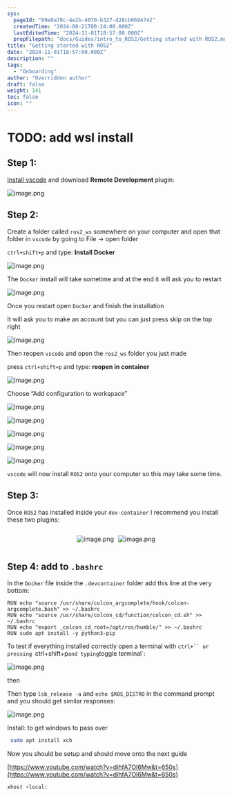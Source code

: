 ```yaml
---
sys:
  pageId: "89e0a78c-4e2b-4070-b327-d28cb0694742"
  createdTime: "2024-08-21T00:24:00.000Z"
  lastEditedTime: "2024-11-01T18:57:00.000Z"
  propFilepath: "docs/Guides/intro_to_ROS2/Getting started with ROS2.md"
title: "Getting started with ROS2"
date: "2024-11-01T18:57:00.000Z"
description: ""
tags:
  - "Onboarding"
author: "Overridden author"
draft: false
weight: 141
toc: false
icon: ""
---
```


# TODO: add wsl install

## Step 1:

[Install vscode](https://code.visualstudio.com/download) and download **Remote Development** plugin:

![image.png](https://prod-files-secure.s3.us-west-2.amazonaws.com/d518164a-d88e-44d1-a4ee-3adb3bd8bce0/efb52993-1881-4a40-b95e-6f020334f022/image.png?X-Amz-Algorithm=AWS4-HMAC-SHA256&X-Amz-Content-Sha256=UNSIGNED-PAYLOAD&X-Amz-Credential=ASIAZI2LB466YJZL7INS%2F20250212%2Fus-west-2%2Fs3%2Faws4_request&X-Amz-Date=20250212T110137Z&X-Amz-Expires=3600&X-Amz-Security-Token=IQoJb3JpZ2luX2VjEM%2F%2F%2F%2F%2F%2F%2F%2F%2F%2F%2FwEaCXVzLXdlc3QtMiJIMEYCIQCCG2xOmdgD5qeHF9QyKrhs2LIUv7bhYRLOrNiUIsM20AIhAKLKmEcoaloelGpenKAjGyiHGS1OwwqDxU0iXix1DLPzKogECOj%2F%2F%2F%2F%2F%2F%2F%2F%2F%2FwEQABoMNjM3NDIzMTgzODA1IgyAj54LICLyO6LNTUQq3APaSVCnx81PLfxbZPVuvZSq%2BM4A5F2hKQTECckds4L6zf3OYt3yHpbUijz8n6Ze12lv69bVGUAGJ04uzBJ00uFluGcX0%2FmsWrw3stVBQfS5dDa8MMpjLaOQes5NLqkjA7dDMy7CRTGG82%2Fv3UFF6evZc6FCfsH32DTVZ7SeQtupznnxWzAUUJB7ZLvoezkHbzBrgpzSlVaCrbHxfncnd2RSHg2eR8HTyrxO6D6qrVK%2BnTu%2F8L7CGMQTVyjYtFhgAco2Lrkf86YD4%2FEt97NniUMY5H0Grynb1Qh5pzwt1zu19te1JwWG1ZTlBYSfLrgXzqdhwnj0ZY7flK3ea%2Bk4PBBRBaCkFi28%2FN6nUIfFKklZpKLuxzOAnaLqSBnRjTLyccG3FmlgtdSAflDbSRRand%2Bfg5QNOfJSGQ5t1zkfG%2BzRbsCMH%2BEJUQkGMXfR0UrnsXBRpG8HKa43pYGJn2Lps1MD0XDIkeyWSJ5CoZ1FJRA31WhXS1hP5jE%2BMPnRnxSD0K4%2BSoFImuE7jYZlvt8uqPUQPW7ivvy7QeMQDFXD4bg7A8KyODlv6Pk%2BimxiV%2B5RmdJ%2Bp6mN7dio2YQzO6BhjjHEFxYnxDBlKz%2BVJ7f5p9Fy3VERExT3uFKlrHQnMDDth7G9BjqkAYOWI7%2Fq2V7oM5MytgeLVDa0aInARW34uC42rOz4FdCF8ID4FiZ50Nd3wVY2DLljABlxKFefSG714q%2F5jje6bOzNw9SGKm%2BES1inA30ywV5wkibQ7dR0hJxFEMb3gpmvokT42TD7q1FdlxKeRHacR%2BnWIfGmqaQpiZTnInkNiLpE7N9%2Fro4qqERRLrAQpH22sjwqSr03x1qfVitLxuWyYUlVhHYT&X-Amz-Signature=ddca44ae6a21b766d68a3509a372fb2c1223f808cadebc430db5de6c9167dd41&X-Amz-SignedHeaders=host&x-id=GetObject)

## Step 2:

Create a folder called `ros2_ws` somewhere on your computer and open that folder in `vscode` by going to File → open folder 

`ctrl+shift+p` and type: **Install Docker**

![image.png](https://prod-files-secure.s3.us-west-2.amazonaws.com/d518164a-d88e-44d1-a4ee-3adb3bd8bce0/2269dc0e-1cd5-47ff-bceb-c04ad9b2eab0/image.png?X-Amz-Algorithm=AWS4-HMAC-SHA256&X-Amz-Content-Sha256=UNSIGNED-PAYLOAD&X-Amz-Credential=ASIAZI2LB466YJZL7INS%2F20250212%2Fus-west-2%2Fs3%2Faws4_request&X-Amz-Date=20250212T110137Z&X-Amz-Expires=3600&X-Amz-Security-Token=IQoJb3JpZ2luX2VjEM%2F%2F%2F%2F%2F%2F%2F%2F%2F%2F%2FwEaCXVzLXdlc3QtMiJIMEYCIQCCG2xOmdgD5qeHF9QyKrhs2LIUv7bhYRLOrNiUIsM20AIhAKLKmEcoaloelGpenKAjGyiHGS1OwwqDxU0iXix1DLPzKogECOj%2F%2F%2F%2F%2F%2F%2F%2F%2F%2FwEQABoMNjM3NDIzMTgzODA1IgyAj54LICLyO6LNTUQq3APaSVCnx81PLfxbZPVuvZSq%2BM4A5F2hKQTECckds4L6zf3OYt3yHpbUijz8n6Ze12lv69bVGUAGJ04uzBJ00uFluGcX0%2FmsWrw3stVBQfS5dDa8MMpjLaOQes5NLqkjA7dDMy7CRTGG82%2Fv3UFF6evZc6FCfsH32DTVZ7SeQtupznnxWzAUUJB7ZLvoezkHbzBrgpzSlVaCrbHxfncnd2RSHg2eR8HTyrxO6D6qrVK%2BnTu%2F8L7CGMQTVyjYtFhgAco2Lrkf86YD4%2FEt97NniUMY5H0Grynb1Qh5pzwt1zu19te1JwWG1ZTlBYSfLrgXzqdhwnj0ZY7flK3ea%2Bk4PBBRBaCkFi28%2FN6nUIfFKklZpKLuxzOAnaLqSBnRjTLyccG3FmlgtdSAflDbSRRand%2Bfg5QNOfJSGQ5t1zkfG%2BzRbsCMH%2BEJUQkGMXfR0UrnsXBRpG8HKa43pYGJn2Lps1MD0XDIkeyWSJ5CoZ1FJRA31WhXS1hP5jE%2BMPnRnxSD0K4%2BSoFImuE7jYZlvt8uqPUQPW7ivvy7QeMQDFXD4bg7A8KyODlv6Pk%2BimxiV%2B5RmdJ%2Bp6mN7dio2YQzO6BhjjHEFxYnxDBlKz%2BVJ7f5p9Fy3VERExT3uFKlrHQnMDDth7G9BjqkAYOWI7%2Fq2V7oM5MytgeLVDa0aInARW34uC42rOz4FdCF8ID4FiZ50Nd3wVY2DLljABlxKFefSG714q%2F5jje6bOzNw9SGKm%2BES1inA30ywV5wkibQ7dR0hJxFEMb3gpmvokT42TD7q1FdlxKeRHacR%2BnWIfGmqaQpiZTnInkNiLpE7N9%2Fro4qqERRLrAQpH22sjwqSr03x1qfVitLxuWyYUlVhHYT&X-Amz-Signature=d3a8ca5c575a72f315f71932bd24608162f1064c80e92d40afc782f2bb22dff5&X-Amz-SignedHeaders=host&x-id=GetObject)

The `Docker` install will take sometime and at the end it will ask you to restart

![image.png](https://prod-files-secure.s3.us-west-2.amazonaws.com/d518164a-d88e-44d1-a4ee-3adb3bd8bce0/ed233f78-be33-4b1f-b89c-9c346c0e961e/image.png?X-Amz-Algorithm=AWS4-HMAC-SHA256&X-Amz-Content-Sha256=UNSIGNED-PAYLOAD&X-Amz-Credential=ASIAZI2LB466YJZL7INS%2F20250212%2Fus-west-2%2Fs3%2Faws4_request&X-Amz-Date=20250212T110138Z&X-Amz-Expires=3600&X-Amz-Security-Token=IQoJb3JpZ2luX2VjEM%2F%2F%2F%2F%2F%2F%2F%2F%2F%2F%2FwEaCXVzLXdlc3QtMiJIMEYCIQCCG2xOmdgD5qeHF9QyKrhs2LIUv7bhYRLOrNiUIsM20AIhAKLKmEcoaloelGpenKAjGyiHGS1OwwqDxU0iXix1DLPzKogECOj%2F%2F%2F%2F%2F%2F%2F%2F%2F%2FwEQABoMNjM3NDIzMTgzODA1IgyAj54LICLyO6LNTUQq3APaSVCnx81PLfxbZPVuvZSq%2BM4A5F2hKQTECckds4L6zf3OYt3yHpbUijz8n6Ze12lv69bVGUAGJ04uzBJ00uFluGcX0%2FmsWrw3stVBQfS5dDa8MMpjLaOQes5NLqkjA7dDMy7CRTGG82%2Fv3UFF6evZc6FCfsH32DTVZ7SeQtupznnxWzAUUJB7ZLvoezkHbzBrgpzSlVaCrbHxfncnd2RSHg2eR8HTyrxO6D6qrVK%2BnTu%2F8L7CGMQTVyjYtFhgAco2Lrkf86YD4%2FEt97NniUMY5H0Grynb1Qh5pzwt1zu19te1JwWG1ZTlBYSfLrgXzqdhwnj0ZY7flK3ea%2Bk4PBBRBaCkFi28%2FN6nUIfFKklZpKLuxzOAnaLqSBnRjTLyccG3FmlgtdSAflDbSRRand%2Bfg5QNOfJSGQ5t1zkfG%2BzRbsCMH%2BEJUQkGMXfR0UrnsXBRpG8HKa43pYGJn2Lps1MD0XDIkeyWSJ5CoZ1FJRA31WhXS1hP5jE%2BMPnRnxSD0K4%2BSoFImuE7jYZlvt8uqPUQPW7ivvy7QeMQDFXD4bg7A8KyODlv6Pk%2BimxiV%2B5RmdJ%2Bp6mN7dio2YQzO6BhjjHEFxYnxDBlKz%2BVJ7f5p9Fy3VERExT3uFKlrHQnMDDth7G9BjqkAYOWI7%2Fq2V7oM5MytgeLVDa0aInARW34uC42rOz4FdCF8ID4FiZ50Nd3wVY2DLljABlxKFefSG714q%2F5jje6bOzNw9SGKm%2BES1inA30ywV5wkibQ7dR0hJxFEMb3gpmvokT42TD7q1FdlxKeRHacR%2BnWIfGmqaQpiZTnInkNiLpE7N9%2Fro4qqERRLrAQpH22sjwqSr03x1qfVitLxuWyYUlVhHYT&X-Amz-Signature=4a30e081f7258d0448867791a0fc1fda739b29eb4ca47cf806e21ea5c0013461&X-Amz-SignedHeaders=host&x-id=GetObject)

Once you restart open `Docker` and finish the installation

It will ask you to make an account but you can just press skip on the top right

![image.png](https://prod-files-secure.s3.us-west-2.amazonaws.com/d518164a-d88e-44d1-a4ee-3adb3bd8bce0/21010ad9-1659-4fd9-9f59-9932a09b2a3d/image.png?X-Amz-Algorithm=AWS4-HMAC-SHA256&X-Amz-Content-Sha256=UNSIGNED-PAYLOAD&X-Amz-Credential=ASIAZI2LB466YJZL7INS%2F20250212%2Fus-west-2%2Fs3%2Faws4_request&X-Amz-Date=20250212T110137Z&X-Amz-Expires=3600&X-Amz-Security-Token=IQoJb3JpZ2luX2VjEM%2F%2F%2F%2F%2F%2F%2F%2F%2F%2F%2FwEaCXVzLXdlc3QtMiJIMEYCIQCCG2xOmdgD5qeHF9QyKrhs2LIUv7bhYRLOrNiUIsM20AIhAKLKmEcoaloelGpenKAjGyiHGS1OwwqDxU0iXix1DLPzKogECOj%2F%2F%2F%2F%2F%2F%2F%2F%2F%2FwEQABoMNjM3NDIzMTgzODA1IgyAj54LICLyO6LNTUQq3APaSVCnx81PLfxbZPVuvZSq%2BM4A5F2hKQTECckds4L6zf3OYt3yHpbUijz8n6Ze12lv69bVGUAGJ04uzBJ00uFluGcX0%2FmsWrw3stVBQfS5dDa8MMpjLaOQes5NLqkjA7dDMy7CRTGG82%2Fv3UFF6evZc6FCfsH32DTVZ7SeQtupznnxWzAUUJB7ZLvoezkHbzBrgpzSlVaCrbHxfncnd2RSHg2eR8HTyrxO6D6qrVK%2BnTu%2F8L7CGMQTVyjYtFhgAco2Lrkf86YD4%2FEt97NniUMY5H0Grynb1Qh5pzwt1zu19te1JwWG1ZTlBYSfLrgXzqdhwnj0ZY7flK3ea%2Bk4PBBRBaCkFi28%2FN6nUIfFKklZpKLuxzOAnaLqSBnRjTLyccG3FmlgtdSAflDbSRRand%2Bfg5QNOfJSGQ5t1zkfG%2BzRbsCMH%2BEJUQkGMXfR0UrnsXBRpG8HKa43pYGJn2Lps1MD0XDIkeyWSJ5CoZ1FJRA31WhXS1hP5jE%2BMPnRnxSD0K4%2BSoFImuE7jYZlvt8uqPUQPW7ivvy7QeMQDFXD4bg7A8KyODlv6Pk%2BimxiV%2B5RmdJ%2Bp6mN7dio2YQzO6BhjjHEFxYnxDBlKz%2BVJ7f5p9Fy3VERExT3uFKlrHQnMDDth7G9BjqkAYOWI7%2Fq2V7oM5MytgeLVDa0aInARW34uC42rOz4FdCF8ID4FiZ50Nd3wVY2DLljABlxKFefSG714q%2F5jje6bOzNw9SGKm%2BES1inA30ywV5wkibQ7dR0hJxFEMb3gpmvokT42TD7q1FdlxKeRHacR%2BnWIfGmqaQpiZTnInkNiLpE7N9%2Fro4qqERRLrAQpH22sjwqSr03x1qfVitLxuWyYUlVhHYT&X-Amz-Signature=6f95bf774360a203b8613418e55572de3aa91f8961cf64964f721777b6b3c2fa&X-Amz-SignedHeaders=host&x-id=GetObject)

Then reopen `vscode` and open the `ros2_ws` folder you just made

press `ctrl+shift+p` and type: **reopen in container**

![image.png](https://prod-files-secure.s3.us-west-2.amazonaws.com/d518164a-d88e-44d1-a4ee-3adb3bd8bce0/4e93b8c2-41ad-488c-8095-c74205196118/image.png?X-Amz-Algorithm=AWS4-HMAC-SHA256&X-Amz-Content-Sha256=UNSIGNED-PAYLOAD&X-Amz-Credential=ASIAZI2LB466YJZL7INS%2F20250212%2Fus-west-2%2Fs3%2Faws4_request&X-Amz-Date=20250212T110138Z&X-Amz-Expires=3600&X-Amz-Security-Token=IQoJb3JpZ2luX2VjEM%2F%2F%2F%2F%2F%2F%2F%2F%2F%2F%2FwEaCXVzLXdlc3QtMiJIMEYCIQCCG2xOmdgD5qeHF9QyKrhs2LIUv7bhYRLOrNiUIsM20AIhAKLKmEcoaloelGpenKAjGyiHGS1OwwqDxU0iXix1DLPzKogECOj%2F%2F%2F%2F%2F%2F%2F%2F%2F%2FwEQABoMNjM3NDIzMTgzODA1IgyAj54LICLyO6LNTUQq3APaSVCnx81PLfxbZPVuvZSq%2BM4A5F2hKQTECckds4L6zf3OYt3yHpbUijz8n6Ze12lv69bVGUAGJ04uzBJ00uFluGcX0%2FmsWrw3stVBQfS5dDa8MMpjLaOQes5NLqkjA7dDMy7CRTGG82%2Fv3UFF6evZc6FCfsH32DTVZ7SeQtupznnxWzAUUJB7ZLvoezkHbzBrgpzSlVaCrbHxfncnd2RSHg2eR8HTyrxO6D6qrVK%2BnTu%2F8L7CGMQTVyjYtFhgAco2Lrkf86YD4%2FEt97NniUMY5H0Grynb1Qh5pzwt1zu19te1JwWG1ZTlBYSfLrgXzqdhwnj0ZY7flK3ea%2Bk4PBBRBaCkFi28%2FN6nUIfFKklZpKLuxzOAnaLqSBnRjTLyccG3FmlgtdSAflDbSRRand%2Bfg5QNOfJSGQ5t1zkfG%2BzRbsCMH%2BEJUQkGMXfR0UrnsXBRpG8HKa43pYGJn2Lps1MD0XDIkeyWSJ5CoZ1FJRA31WhXS1hP5jE%2BMPnRnxSD0K4%2BSoFImuE7jYZlvt8uqPUQPW7ivvy7QeMQDFXD4bg7A8KyODlv6Pk%2BimxiV%2B5RmdJ%2Bp6mN7dio2YQzO6BhjjHEFxYnxDBlKz%2BVJ7f5p9Fy3VERExT3uFKlrHQnMDDth7G9BjqkAYOWI7%2Fq2V7oM5MytgeLVDa0aInARW34uC42rOz4FdCF8ID4FiZ50Nd3wVY2DLljABlxKFefSG714q%2F5jje6bOzNw9SGKm%2BES1inA30ywV5wkibQ7dR0hJxFEMb3gpmvokT42TD7q1FdlxKeRHacR%2BnWIfGmqaQpiZTnInkNiLpE7N9%2Fro4qqERRLrAQpH22sjwqSr03x1qfVitLxuWyYUlVhHYT&X-Amz-Signature=ffd0e029604695bde6bd91ea3a9d1a17516158d6973f1c98e34a5747f6c86b11&X-Amz-SignedHeaders=host&x-id=GetObject)

Choose “Add configuration to workspace”

![image.png](https://prod-files-secure.s3.us-west-2.amazonaws.com/d518164a-d88e-44d1-a4ee-3adb3bd8bce0/9560b282-5060-4989-ba37-97e7b2c22476/image.png?X-Amz-Algorithm=AWS4-HMAC-SHA256&X-Amz-Content-Sha256=UNSIGNED-PAYLOAD&X-Amz-Credential=ASIAZI2LB466YJZL7INS%2F20250212%2Fus-west-2%2Fs3%2Faws4_request&X-Amz-Date=20250212T110138Z&X-Amz-Expires=3600&X-Amz-Security-Token=IQoJb3JpZ2luX2VjEM%2F%2F%2F%2F%2F%2F%2F%2F%2F%2F%2FwEaCXVzLXdlc3QtMiJIMEYCIQCCG2xOmdgD5qeHF9QyKrhs2LIUv7bhYRLOrNiUIsM20AIhAKLKmEcoaloelGpenKAjGyiHGS1OwwqDxU0iXix1DLPzKogECOj%2F%2F%2F%2F%2F%2F%2F%2F%2F%2FwEQABoMNjM3NDIzMTgzODA1IgyAj54LICLyO6LNTUQq3APaSVCnx81PLfxbZPVuvZSq%2BM4A5F2hKQTECckds4L6zf3OYt3yHpbUijz8n6Ze12lv69bVGUAGJ04uzBJ00uFluGcX0%2FmsWrw3stVBQfS5dDa8MMpjLaOQes5NLqkjA7dDMy7CRTGG82%2Fv3UFF6evZc6FCfsH32DTVZ7SeQtupznnxWzAUUJB7ZLvoezkHbzBrgpzSlVaCrbHxfncnd2RSHg2eR8HTyrxO6D6qrVK%2BnTu%2F8L7CGMQTVyjYtFhgAco2Lrkf86YD4%2FEt97NniUMY5H0Grynb1Qh5pzwt1zu19te1JwWG1ZTlBYSfLrgXzqdhwnj0ZY7flK3ea%2Bk4PBBRBaCkFi28%2FN6nUIfFKklZpKLuxzOAnaLqSBnRjTLyccG3FmlgtdSAflDbSRRand%2Bfg5QNOfJSGQ5t1zkfG%2BzRbsCMH%2BEJUQkGMXfR0UrnsXBRpG8HKa43pYGJn2Lps1MD0XDIkeyWSJ5CoZ1FJRA31WhXS1hP5jE%2BMPnRnxSD0K4%2BSoFImuE7jYZlvt8uqPUQPW7ivvy7QeMQDFXD4bg7A8KyODlv6Pk%2BimxiV%2B5RmdJ%2Bp6mN7dio2YQzO6BhjjHEFxYnxDBlKz%2BVJ7f5p9Fy3VERExT3uFKlrHQnMDDth7G9BjqkAYOWI7%2Fq2V7oM5MytgeLVDa0aInARW34uC42rOz4FdCF8ID4FiZ50Nd3wVY2DLljABlxKFefSG714q%2F5jje6bOzNw9SGKm%2BES1inA30ywV5wkibQ7dR0hJxFEMb3gpmvokT42TD7q1FdlxKeRHacR%2BnWIfGmqaQpiZTnInkNiLpE7N9%2Fro4qqERRLrAQpH22sjwqSr03x1qfVitLxuWyYUlVhHYT&X-Amz-Signature=fb1dd539051b5b023459a8018de408cab561baf206929ec2ce22a2b48662fc2f&X-Amz-SignedHeaders=host&x-id=GetObject)

![image.png](https://prod-files-secure.s3.us-west-2.amazonaws.com/d518164a-d88e-44d1-a4ee-3adb3bd8bce0/2ee63f81-886b-48e8-a553-dc6e5eac99e4/image.png?X-Amz-Algorithm=AWS4-HMAC-SHA256&X-Amz-Content-Sha256=UNSIGNED-PAYLOAD&X-Amz-Credential=ASIAZI2LB466YJZL7INS%2F20250212%2Fus-west-2%2Fs3%2Faws4_request&X-Amz-Date=20250212T110137Z&X-Amz-Expires=3600&X-Amz-Security-Token=IQoJb3JpZ2luX2VjEM%2F%2F%2F%2F%2F%2F%2F%2F%2F%2F%2FwEaCXVzLXdlc3QtMiJIMEYCIQCCG2xOmdgD5qeHF9QyKrhs2LIUv7bhYRLOrNiUIsM20AIhAKLKmEcoaloelGpenKAjGyiHGS1OwwqDxU0iXix1DLPzKogECOj%2F%2F%2F%2F%2F%2F%2F%2F%2F%2FwEQABoMNjM3NDIzMTgzODA1IgyAj54LICLyO6LNTUQq3APaSVCnx81PLfxbZPVuvZSq%2BM4A5F2hKQTECckds4L6zf3OYt3yHpbUijz8n6Ze12lv69bVGUAGJ04uzBJ00uFluGcX0%2FmsWrw3stVBQfS5dDa8MMpjLaOQes5NLqkjA7dDMy7CRTGG82%2Fv3UFF6evZc6FCfsH32DTVZ7SeQtupznnxWzAUUJB7ZLvoezkHbzBrgpzSlVaCrbHxfncnd2RSHg2eR8HTyrxO6D6qrVK%2BnTu%2F8L7CGMQTVyjYtFhgAco2Lrkf86YD4%2FEt97NniUMY5H0Grynb1Qh5pzwt1zu19te1JwWG1ZTlBYSfLrgXzqdhwnj0ZY7flK3ea%2Bk4PBBRBaCkFi28%2FN6nUIfFKklZpKLuxzOAnaLqSBnRjTLyccG3FmlgtdSAflDbSRRand%2Bfg5QNOfJSGQ5t1zkfG%2BzRbsCMH%2BEJUQkGMXfR0UrnsXBRpG8HKa43pYGJn2Lps1MD0XDIkeyWSJ5CoZ1FJRA31WhXS1hP5jE%2BMPnRnxSD0K4%2BSoFImuE7jYZlvt8uqPUQPW7ivvy7QeMQDFXD4bg7A8KyODlv6Pk%2BimxiV%2B5RmdJ%2Bp6mN7dio2YQzO6BhjjHEFxYnxDBlKz%2BVJ7f5p9Fy3VERExT3uFKlrHQnMDDth7G9BjqkAYOWI7%2Fq2V7oM5MytgeLVDa0aInARW34uC42rOz4FdCF8ID4FiZ50Nd3wVY2DLljABlxKFefSG714q%2F5jje6bOzNw9SGKm%2BES1inA30ywV5wkibQ7dR0hJxFEMb3gpmvokT42TD7q1FdlxKeRHacR%2BnWIfGmqaQpiZTnInkNiLpE7N9%2Fro4qqERRLrAQpH22sjwqSr03x1qfVitLxuWyYUlVhHYT&X-Amz-Signature=44ab220c902152f3e5d5479d0d5ff82fad6d7589ac469873759306d4842f9e5d&X-Amz-SignedHeaders=host&x-id=GetObject)

![image.png](https://prod-files-secure.s3.us-west-2.amazonaws.com/d518164a-d88e-44d1-a4ee-3adb3bd8bce0/ae1580b2-b048-407e-aed9-b584224a7a04/image.png?X-Amz-Algorithm=AWS4-HMAC-SHA256&X-Amz-Content-Sha256=UNSIGNED-PAYLOAD&X-Amz-Credential=ASIAZI2LB466YJZL7INS%2F20250212%2Fus-west-2%2Fs3%2Faws4_request&X-Amz-Date=20250212T110137Z&X-Amz-Expires=3600&X-Amz-Security-Token=IQoJb3JpZ2luX2VjEM%2F%2F%2F%2F%2F%2F%2F%2F%2F%2F%2FwEaCXVzLXdlc3QtMiJIMEYCIQCCG2xOmdgD5qeHF9QyKrhs2LIUv7bhYRLOrNiUIsM20AIhAKLKmEcoaloelGpenKAjGyiHGS1OwwqDxU0iXix1DLPzKogECOj%2F%2F%2F%2F%2F%2F%2F%2F%2F%2FwEQABoMNjM3NDIzMTgzODA1IgyAj54LICLyO6LNTUQq3APaSVCnx81PLfxbZPVuvZSq%2BM4A5F2hKQTECckds4L6zf3OYt3yHpbUijz8n6Ze12lv69bVGUAGJ04uzBJ00uFluGcX0%2FmsWrw3stVBQfS5dDa8MMpjLaOQes5NLqkjA7dDMy7CRTGG82%2Fv3UFF6evZc6FCfsH32DTVZ7SeQtupznnxWzAUUJB7ZLvoezkHbzBrgpzSlVaCrbHxfncnd2RSHg2eR8HTyrxO6D6qrVK%2BnTu%2F8L7CGMQTVyjYtFhgAco2Lrkf86YD4%2FEt97NniUMY5H0Grynb1Qh5pzwt1zu19te1JwWG1ZTlBYSfLrgXzqdhwnj0ZY7flK3ea%2Bk4PBBRBaCkFi28%2FN6nUIfFKklZpKLuxzOAnaLqSBnRjTLyccG3FmlgtdSAflDbSRRand%2Bfg5QNOfJSGQ5t1zkfG%2BzRbsCMH%2BEJUQkGMXfR0UrnsXBRpG8HKa43pYGJn2Lps1MD0XDIkeyWSJ5CoZ1FJRA31WhXS1hP5jE%2BMPnRnxSD0K4%2BSoFImuE7jYZlvt8uqPUQPW7ivvy7QeMQDFXD4bg7A8KyODlv6Pk%2BimxiV%2B5RmdJ%2Bp6mN7dio2YQzO6BhjjHEFxYnxDBlKz%2BVJ7f5p9Fy3VERExT3uFKlrHQnMDDth7G9BjqkAYOWI7%2Fq2V7oM5MytgeLVDa0aInARW34uC42rOz4FdCF8ID4FiZ50Nd3wVY2DLljABlxKFefSG714q%2F5jje6bOzNw9SGKm%2BES1inA30ywV5wkibQ7dR0hJxFEMb3gpmvokT42TD7q1FdlxKeRHacR%2BnWIfGmqaQpiZTnInkNiLpE7N9%2Fro4qqERRLrAQpH22sjwqSr03x1qfVitLxuWyYUlVhHYT&X-Amz-Signature=5e216120d2ac2ba774760b03c947e1f2fefe2339f7e4d6f49dabb8c1ebde7255&X-Amz-SignedHeaders=host&x-id=GetObject)

![image.png](https://prod-files-secure.s3.us-west-2.amazonaws.com/d518164a-d88e-44d1-a4ee-3adb3bd8bce0/53255b28-f75e-430f-b9e3-c0ac8577e42b/image.png?X-Amz-Algorithm=AWS4-HMAC-SHA256&X-Amz-Content-Sha256=UNSIGNED-PAYLOAD&X-Amz-Credential=ASIAZI2LB466YJZL7INS%2F20250212%2Fus-west-2%2Fs3%2Faws4_request&X-Amz-Date=20250212T110138Z&X-Amz-Expires=3600&X-Amz-Security-Token=IQoJb3JpZ2luX2VjEM%2F%2F%2F%2F%2F%2F%2F%2F%2F%2F%2FwEaCXVzLXdlc3QtMiJIMEYCIQCCG2xOmdgD5qeHF9QyKrhs2LIUv7bhYRLOrNiUIsM20AIhAKLKmEcoaloelGpenKAjGyiHGS1OwwqDxU0iXix1DLPzKogECOj%2F%2F%2F%2F%2F%2F%2F%2F%2F%2FwEQABoMNjM3NDIzMTgzODA1IgyAj54LICLyO6LNTUQq3APaSVCnx81PLfxbZPVuvZSq%2BM4A5F2hKQTECckds4L6zf3OYt3yHpbUijz8n6Ze12lv69bVGUAGJ04uzBJ00uFluGcX0%2FmsWrw3stVBQfS5dDa8MMpjLaOQes5NLqkjA7dDMy7CRTGG82%2Fv3UFF6evZc6FCfsH32DTVZ7SeQtupznnxWzAUUJB7ZLvoezkHbzBrgpzSlVaCrbHxfncnd2RSHg2eR8HTyrxO6D6qrVK%2BnTu%2F8L7CGMQTVyjYtFhgAco2Lrkf86YD4%2FEt97NniUMY5H0Grynb1Qh5pzwt1zu19te1JwWG1ZTlBYSfLrgXzqdhwnj0ZY7flK3ea%2Bk4PBBRBaCkFi28%2FN6nUIfFKklZpKLuxzOAnaLqSBnRjTLyccG3FmlgtdSAflDbSRRand%2Bfg5QNOfJSGQ5t1zkfG%2BzRbsCMH%2BEJUQkGMXfR0UrnsXBRpG8HKa43pYGJn2Lps1MD0XDIkeyWSJ5CoZ1FJRA31WhXS1hP5jE%2BMPnRnxSD0K4%2BSoFImuE7jYZlvt8uqPUQPW7ivvy7QeMQDFXD4bg7A8KyODlv6Pk%2BimxiV%2B5RmdJ%2Bp6mN7dio2YQzO6BhjjHEFxYnxDBlKz%2BVJ7f5p9Fy3VERExT3uFKlrHQnMDDth7G9BjqkAYOWI7%2Fq2V7oM5MytgeLVDa0aInARW34uC42rOz4FdCF8ID4FiZ50Nd3wVY2DLljABlxKFefSG714q%2F5jje6bOzNw9SGKm%2BES1inA30ywV5wkibQ7dR0hJxFEMb3gpmvokT42TD7q1FdlxKeRHacR%2BnWIfGmqaQpiZTnInkNiLpE7N9%2Fro4qqERRLrAQpH22sjwqSr03x1qfVitLxuWyYUlVhHYT&X-Amz-Signature=49d7f15c8353d0370cfe78b501730fd3d812f5eb73b6eaf67692de14a8f1d0fd&X-Amz-SignedHeaders=host&x-id=GetObject)

![image.png](https://prod-files-secure.s3.us-west-2.amazonaws.com/d518164a-d88e-44d1-a4ee-3adb3bd8bce0/7c562767-5af9-4ffb-97d1-327bcdf4ee00/image.png?X-Amz-Algorithm=AWS4-HMAC-SHA256&X-Amz-Content-Sha256=UNSIGNED-PAYLOAD&X-Amz-Credential=ASIAZI2LB466YJZL7INS%2F20250212%2Fus-west-2%2Fs3%2Faws4_request&X-Amz-Date=20250212T110138Z&X-Amz-Expires=3600&X-Amz-Security-Token=IQoJb3JpZ2luX2VjEM%2F%2F%2F%2F%2F%2F%2F%2F%2F%2F%2FwEaCXVzLXdlc3QtMiJIMEYCIQCCG2xOmdgD5qeHF9QyKrhs2LIUv7bhYRLOrNiUIsM20AIhAKLKmEcoaloelGpenKAjGyiHGS1OwwqDxU0iXix1DLPzKogECOj%2F%2F%2F%2F%2F%2F%2F%2F%2F%2FwEQABoMNjM3NDIzMTgzODA1IgyAj54LICLyO6LNTUQq3APaSVCnx81PLfxbZPVuvZSq%2BM4A5F2hKQTECckds4L6zf3OYt3yHpbUijz8n6Ze12lv69bVGUAGJ04uzBJ00uFluGcX0%2FmsWrw3stVBQfS5dDa8MMpjLaOQes5NLqkjA7dDMy7CRTGG82%2Fv3UFF6evZc6FCfsH32DTVZ7SeQtupznnxWzAUUJB7ZLvoezkHbzBrgpzSlVaCrbHxfncnd2RSHg2eR8HTyrxO6D6qrVK%2BnTu%2F8L7CGMQTVyjYtFhgAco2Lrkf86YD4%2FEt97NniUMY5H0Grynb1Qh5pzwt1zu19te1JwWG1ZTlBYSfLrgXzqdhwnj0ZY7flK3ea%2Bk4PBBRBaCkFi28%2FN6nUIfFKklZpKLuxzOAnaLqSBnRjTLyccG3FmlgtdSAflDbSRRand%2Bfg5QNOfJSGQ5t1zkfG%2BzRbsCMH%2BEJUQkGMXfR0UrnsXBRpG8HKa43pYGJn2Lps1MD0XDIkeyWSJ5CoZ1FJRA31WhXS1hP5jE%2BMPnRnxSD0K4%2BSoFImuE7jYZlvt8uqPUQPW7ivvy7QeMQDFXD4bg7A8KyODlv6Pk%2BimxiV%2B5RmdJ%2Bp6mN7dio2YQzO6BhjjHEFxYnxDBlKz%2BVJ7f5p9Fy3VERExT3uFKlrHQnMDDth7G9BjqkAYOWI7%2Fq2V7oM5MytgeLVDa0aInARW34uC42rOz4FdCF8ID4FiZ50Nd3wVY2DLljABlxKFefSG714q%2F5jje6bOzNw9SGKm%2BES1inA30ywV5wkibQ7dR0hJxFEMb3gpmvokT42TD7q1FdlxKeRHacR%2BnWIfGmqaQpiZTnInkNiLpE7N9%2Fro4qqERRLrAQpH22sjwqSr03x1qfVitLxuWyYUlVhHYT&X-Amz-Signature=10a5076fd702f7351de90ced2e741acceaf94e9dfb6cad8861bc4630aeeae114&X-Amz-SignedHeaders=host&x-id=GetObject)

`vscode` will now install `ROS2` onto your computer so this may take some time.

## Step 3:

Once `ROS2` has installed inside your `dev-container` I recommend you install these two plugins:

<div style="display: flex;flex-direction: row; column-gap:10px; max-width: 630px;justify-content: center;">
<div>

![image.png](https://prod-files-secure.s3.us-west-2.amazonaws.com/d518164a-d88e-44d1-a4ee-3adb3bd8bce0/3fc3d550-5a54-4ba1-ba6b-faa01cdb7369/image.png?X-Amz-Algorithm=AWS4-HMAC-SHA256&X-Amz-Content-Sha256=UNSIGNED-PAYLOAD&X-Amz-Credential=ASIAZI2LB466SZMDHCRT%2F20250212%2Fus-west-2%2Fs3%2Faws4_request&X-Amz-Date=20250212T110140Z&X-Amz-Expires=3600&X-Amz-Security-Token=IQoJb3JpZ2luX2VjEM%2F%2F%2F%2F%2F%2F%2F%2F%2F%2F%2FwEaCXVzLXdlc3QtMiJGMEQCIC0JF9%2F4oyH4BKUwKrnKBlQjbNZxayO1ACE4v50gbpH7AiBn9dD6726TzRweq6OMUgFsM38JMYgh3L%2BJ%2FjgCAEKUIiqIBAjo%2F%2F%2F%2F%2F%2F%2F%2F%2F%2F8BEAAaDDYzNzQyMzE4MzgwNSIM7keCvYg1coI%2FYJ2iKtwDWEO2CAo%2BFHo0%2BB7DQAIuSF8Ke8%2BeA3AWGl69Wt7WjuA4tTx9io5OgW8eNLPt7TyWp%2BHiBuvdsg8IiBzJlE4VYg5gJUFopYXcaEfYH%2FbhMx8L9hTrJhZv7z2U1KivklIJmfqMbsYIMPOMrNelfr53%2BmfGI10CILMwNBx%2FXH8Ow%2FYJqXIoxYujUPrxK2o5YaO%2Fu3k5MbJHgLysbhiSLi732WrJLq3dfhqMaRJOMU4sH1qR75Al9GQRPvIIYFnOraAsjyOxIfrFPV1fk9QEWQpx9Oo7nUWqAASQ%2BOzJk8Vf8ZZ6bCcYmKKiEEfi7Fh%2BsDMGRnZCsaNlKa1udQYgCDsnJdXyiz414sJg%2BK1EH0%2FWxc67beNQusbD7sc7cUVi8QC4jlJKIbTOEmig64G9XQ34WEtOAHflt2Yx14wFg9iQnnu%2Bi%2B1uwn%2BFd0fk1moTigvc8%2FHD82xn%2FiVbuaPm8mgBKrFM2%2FoJysmAHqsxSEMSJW47rHqWWEHHDpZGM9FUawEA5HT1OrMN37zzT%2F2EFdwilESSPOt7ucqMS%2BYV6fJNDgsWwvv5jZ586RCdEwO8QrCjEgg3A8aaFMpshthBwkiSMrvCkKdGCgn4ZCOF5a5e2pMD5i12m33F0wDtS48wp5KxvQY6pgGBs1p0alRJuoNkGQOC7%2FaycVxqC2qqLChQ1S4Vg6ZVAIlVlhoJdyoV6qM4WCOI3b27xxwVxstlP3j1UGb2xuKHHgdpjnWPsk9q%2FMFgfUOBgoPPbKitWl3cPGNUFflgVDtnlQSh%2FNU1lSm%2BJkW2Sh1it%2Fj2coyNLCxl8b5qv%2BhlCB7ezKEqnYQZCDcqDPelx5Ss287icSXHsuNqFTCV1uIkT2HbjwJq&X-Amz-Signature=06c57ee2a6f2345f109b62b469cac8d62816754b467c14448680185a4f352d77&X-Amz-SignedHeaders=host&x-id=GetObject)

</div>
<div>

![image.png](https://prod-files-secure.s3.us-west-2.amazonaws.com/d518164a-d88e-44d1-a4ee-3adb3bd8bce0/d994cc66-13c2-4093-a5a3-f84cf4601a82/image.png?X-Amz-Algorithm=AWS4-HMAC-SHA256&X-Amz-Content-Sha256=UNSIGNED-PAYLOAD&X-Amz-Credential=ASIAZI2LB4662FJIL4KX%2F20250212%2Fus-west-2%2Fs3%2Faws4_request&X-Amz-Date=20250212T110140Z&X-Amz-Expires=3600&X-Amz-Security-Token=IQoJb3JpZ2luX2VjEM%2F%2F%2F%2F%2F%2F%2F%2F%2F%2F%2FwEaCXVzLXdlc3QtMiJHMEUCIQDp7COryhtsMDucDYtJWr0l0Pe04dQ9fEcXwue1Tgx8jAIgJyKZLq%2FDTVd7F4ja2KBlZatGLnT%2BT9T9vjWN6H3QGIsqiAQI6P%2F%2F%2F%2F%2F%2F%2F%2F%2F%2FARAAGgw2Mzc0MjMxODM4MDUiDIO1g1rG2N8IvuIjGSrcA%2BdlDQXB7n3CI3b42RzswqUlUeBy4UGsuGJPOzRP%2FPiYHzegYMXfgegZxCGkggPE9nzMfUHJY8ysq47W86ovyOmwbSN6TQyaHaSaS9CflHMD8ME1cZl4z27y6x7D5GkF5eN5Y7wji9xigReikVdxzdubrPIi2Rt%2Fj48eti8NNumj374UlxpWPXuKIfC3x6rC1IrqXOUi7e4Hx2%2FqcPyYjg4ngUCd1SwZhmPjXXByq3a%2B80XbHcFNc%2B%2F0yqglzaC8zIOetff%2FVSqNM7e18Poug%2BcLsmoB4XBRfw655B4eu5gphFRZwEDNu3qnhIgkqTt%2BHiIxZb7RK40yEGkWK1ExKK9E9fu%2BUYO8NTmBVWpUkqsPPlMIn1rRXjHkF6uB4QcGCA8Qt57IrERDhpyHnY6fSNRUuU%2BaTdoW3%2B%2B0ksiAPloMeUGn5grNG1EOmmIguMyNoPLQnd7TpYuxkR%2BF9Ez9nryLDR%2BE6DEx%2BH%2F87upjKbedSYjQNqLEV3YQUEQsb%2BpV%2BFedQ6p9iTyvwg9TTnzKuM9pozpauadPageTri7rElcqWMjK0Iur3FsJiQCpNpH0WC3T2a3YEd8ESjvktj210Q86gNFHAcyBim90cC2ctlJaWJyWBUcgl5vzW6J8MOyUsb0GOqUBTsMSjIlJjYory%2FKG4QcCXhBhJuPTdqoDJQFYelrRLc6YVT%2FpasfL4s9UGxn%2FBvcNNlARwvoLh3bkaMo8DzcAz%2BDNRpakbD3Lifq2Rjw%2BMt%2BuX1CpZF%2Fg9kqlrcADv1CN%2F2y7JLrp9Tvr7IYYUDJzrvT2CztJmEcyYXZzaaI%2F41zjoiglTtnbyKWd%2Fu3tXM90%2FVIorahuUuls8vr104b8NupT6vw2&X-Amz-Signature=74ad3fa4349683f3a652fd10c8e68a0dd79918822bd5177a6a23865efae2e5a7&X-Amz-SignedHeaders=host&x-id=GetObject)

</div>
</div>

## Step 4: add to `.bashrc`

In the `Docker` file inside the `.devcontainer` folder add this line at the very bottom: 

```docker
RUN echo "source /usr/share/colcon_argcomplete/hook/colcon-argcomplete.bash" >> ~/.bashrc
RUN echo "source /usr/share/colcon_cd/function/colcon_cd.sh" >> ~/.bashrc
RUN echo "export _colcon_cd_root=/opt/ros/humble/" >> ~/.bashrc
RUN sudo apt install -y python3-pip 
```

To test if everything installed correctly open a terminal with `ctrl+`` or pressing `ctrl+shift+p` and typing `toggle terminal`:

![image.png](https://prod-files-secure.s3.us-west-2.amazonaws.com/d518164a-d88e-44d1-a4ee-3adb3bd8bce0/6a4943d8-b04e-4c02-9a58-775f3384d1a5/image.png?X-Amz-Algorithm=AWS4-HMAC-SHA256&X-Amz-Content-Sha256=UNSIGNED-PAYLOAD&X-Amz-Credential=ASIAZI2LB466YJZL7INS%2F20250212%2Fus-west-2%2Fs3%2Faws4_request&X-Amz-Date=20250212T110138Z&X-Amz-Expires=3600&X-Amz-Security-Token=IQoJb3JpZ2luX2VjEM%2F%2F%2F%2F%2F%2F%2F%2F%2F%2F%2FwEaCXVzLXdlc3QtMiJIMEYCIQCCG2xOmdgD5qeHF9QyKrhs2LIUv7bhYRLOrNiUIsM20AIhAKLKmEcoaloelGpenKAjGyiHGS1OwwqDxU0iXix1DLPzKogECOj%2F%2F%2F%2F%2F%2F%2F%2F%2F%2FwEQABoMNjM3NDIzMTgzODA1IgyAj54LICLyO6LNTUQq3APaSVCnx81PLfxbZPVuvZSq%2BM4A5F2hKQTECckds4L6zf3OYt3yHpbUijz8n6Ze12lv69bVGUAGJ04uzBJ00uFluGcX0%2FmsWrw3stVBQfS5dDa8MMpjLaOQes5NLqkjA7dDMy7CRTGG82%2Fv3UFF6evZc6FCfsH32DTVZ7SeQtupznnxWzAUUJB7ZLvoezkHbzBrgpzSlVaCrbHxfncnd2RSHg2eR8HTyrxO6D6qrVK%2BnTu%2F8L7CGMQTVyjYtFhgAco2Lrkf86YD4%2FEt97NniUMY5H0Grynb1Qh5pzwt1zu19te1JwWG1ZTlBYSfLrgXzqdhwnj0ZY7flK3ea%2Bk4PBBRBaCkFi28%2FN6nUIfFKklZpKLuxzOAnaLqSBnRjTLyccG3FmlgtdSAflDbSRRand%2Bfg5QNOfJSGQ5t1zkfG%2BzRbsCMH%2BEJUQkGMXfR0UrnsXBRpG8HKa43pYGJn2Lps1MD0XDIkeyWSJ5CoZ1FJRA31WhXS1hP5jE%2BMPnRnxSD0K4%2BSoFImuE7jYZlvt8uqPUQPW7ivvy7QeMQDFXD4bg7A8KyODlv6Pk%2BimxiV%2B5RmdJ%2Bp6mN7dio2YQzO6BhjjHEFxYnxDBlKz%2BVJ7f5p9Fy3VERExT3uFKlrHQnMDDth7G9BjqkAYOWI7%2Fq2V7oM5MytgeLVDa0aInARW34uC42rOz4FdCF8ID4FiZ50Nd3wVY2DLljABlxKFefSG714q%2F5jje6bOzNw9SGKm%2BES1inA30ywV5wkibQ7dR0hJxFEMb3gpmvokT42TD7q1FdlxKeRHacR%2BnWIfGmqaQpiZTnInkNiLpE7N9%2Fro4qqERRLrAQpH22sjwqSr03x1qfVitLxuWyYUlVhHYT&X-Amz-Signature=78b94166c14f75dda002aba7ebd7e08f9fcb2a655fe4fc3ce4edb7b5e6549cf8&X-Amz-SignedHeaders=host&x-id=GetObject)

then 

Then type `lsb_release -a` and `echo $ROS_DISTRO` in the command prompt and you should get similar responses:

![image.png](https://prod-files-secure.s3.us-west-2.amazonaws.com/d518164a-d88e-44d1-a4ee-3adb3bd8bce0/3e635dec-a805-4e85-8b9e-d000e5b71a4e/image.png?X-Amz-Algorithm=AWS4-HMAC-SHA256&X-Amz-Content-Sha256=UNSIGNED-PAYLOAD&X-Amz-Credential=ASIAZI2LB466YJZL7INS%2F20250212%2Fus-west-2%2Fs3%2Faws4_request&X-Amz-Date=20250212T110138Z&X-Amz-Expires=3600&X-Amz-Security-Token=IQoJb3JpZ2luX2VjEM%2F%2F%2F%2F%2F%2F%2F%2F%2F%2F%2FwEaCXVzLXdlc3QtMiJIMEYCIQCCG2xOmdgD5qeHF9QyKrhs2LIUv7bhYRLOrNiUIsM20AIhAKLKmEcoaloelGpenKAjGyiHGS1OwwqDxU0iXix1DLPzKogECOj%2F%2F%2F%2F%2F%2F%2F%2F%2F%2FwEQABoMNjM3NDIzMTgzODA1IgyAj54LICLyO6LNTUQq3APaSVCnx81PLfxbZPVuvZSq%2BM4A5F2hKQTECckds4L6zf3OYt3yHpbUijz8n6Ze12lv69bVGUAGJ04uzBJ00uFluGcX0%2FmsWrw3stVBQfS5dDa8MMpjLaOQes5NLqkjA7dDMy7CRTGG82%2Fv3UFF6evZc6FCfsH32DTVZ7SeQtupznnxWzAUUJB7ZLvoezkHbzBrgpzSlVaCrbHxfncnd2RSHg2eR8HTyrxO6D6qrVK%2BnTu%2F8L7CGMQTVyjYtFhgAco2Lrkf86YD4%2FEt97NniUMY5H0Grynb1Qh5pzwt1zu19te1JwWG1ZTlBYSfLrgXzqdhwnj0ZY7flK3ea%2Bk4PBBRBaCkFi28%2FN6nUIfFKklZpKLuxzOAnaLqSBnRjTLyccG3FmlgtdSAflDbSRRand%2Bfg5QNOfJSGQ5t1zkfG%2BzRbsCMH%2BEJUQkGMXfR0UrnsXBRpG8HKa43pYGJn2Lps1MD0XDIkeyWSJ5CoZ1FJRA31WhXS1hP5jE%2BMPnRnxSD0K4%2BSoFImuE7jYZlvt8uqPUQPW7ivvy7QeMQDFXD4bg7A8KyODlv6Pk%2BimxiV%2B5RmdJ%2Bp6mN7dio2YQzO6BhjjHEFxYnxDBlKz%2BVJ7f5p9Fy3VERExT3uFKlrHQnMDDth7G9BjqkAYOWI7%2Fq2V7oM5MytgeLVDa0aInARW34uC42rOz4FdCF8ID4FiZ50Nd3wVY2DLljABlxKFefSG714q%2F5jje6bOzNw9SGKm%2BES1inA30ywV5wkibQ7dR0hJxFEMb3gpmvokT42TD7q1FdlxKeRHacR%2BnWIfGmqaQpiZTnInkNiLpE7N9%2Fro4qqERRLrAQpH22sjwqSr03x1qfVitLxuWyYUlVhHYT&X-Amz-Signature=5a542fde7c008b7b5ff62dda623caf1640847546244fa8bf62596288a4e6a41c&X-Amz-SignedHeaders=host&x-id=GetObject)

Install:  to get windows to pass over

```bash
 sudo apt install xcb
```

Now you should be setup and should move onto the next guide 

[https://www.youtube.com/watch?v=dihfA7Ol6Mw&t=650s](https://www.youtube.com/watch?v=dihfA7Ol6Mw&t=650s)

```python
xhost +local:
```
